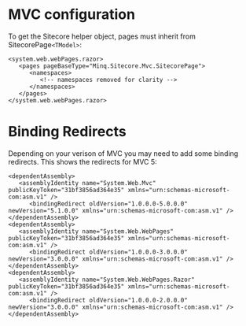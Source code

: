 # MVC configuration #

To get the Sitecore helper object, pages must inherit from SitecorePage`<TModel>`:

```
<system.web.webPages.razor>
   <pages pageBaseType="Minq.Sitecore.Mvc.SitecorePage">
      <namespaces>
         <!-- namespaces removed for clarity -->
      </namespaces>
   </pages>
</system.web.webPages.razor>
```

# Binding Redirects #

Depending on your verison of MVC you may need to add some binding redirects. This shows the redirects for MVC 5:

```
<dependentAssembly>
   <assemblyIdentity name="System.Web.Mvc" publicKeyToken="31bf3856ad364e35" xmlns="urn:schemas-microsoft-com:asm.v1" />
      <bindingRedirect oldVersion="1.0.0.0-5.0.0.0" newVersion="5.1.0.0" xmlns="urn:schemas-microsoft-com:asm.v1" />
</dependentAssembly>
<dependentAssembly>
   <assemblyIdentity name="System.Web.WebPages" publicKeyToken="31bf3856ad364e35" xmlns="urn:schemas-microsoft-com:asm.v1" />
      <bindingRedirect oldVersion="1.0.0.0-3.0.0.0" newVersion="3.0.0.0" xmlns="urn:schemas-microsoft-com:asm.v1" />
</dependentAssembly>
<dependentAssembly>
   <assemblyIdentity name="System.Web.WebPages.Razor" publicKeyToken="31bf3856ad364e35" xmlns="urn:schemas-microsoft-com:asm.v1" />
      <bindingRedirect oldVersion="1.0.0.0-2.0.0.0" newVersion="3.0.0.0" xmlns="urn:schemas-microsoft-com:asm.v1" />
</dependentAssembly>
```